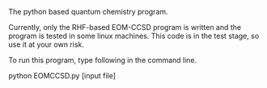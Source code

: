 The python based quantum chemistry program.

Currently, only the RHF-based EOM-CCSD program is written and the program is tested in some linux machines. This code is in the test stage, so use it at your own risk. 

To run this program, type following in the command line.

python EOMCCSD.py [input file]

